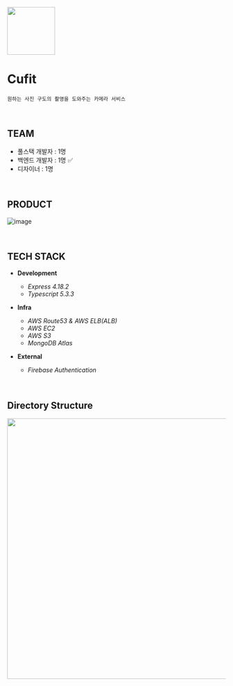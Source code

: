 <p align="left"><img src="https://github.com/user-attachments/assets/f956b90b-99c7-4e98-9107-cb7c1d3f812c" height=110></p>

# Cufit
```
원하는 사진 구도의 촬영을 도와주는 카메라 서비스
```

<br>

## TEAM
- 풀스택 개발자 : 1명
- 백엔드 개발자 : 1명  ✅
- 디자이너 : 1명

<br>

## PRODUCT
![image](https://github.com/user-attachments/assets/df1548f7-8235-411f-9ec4-4d5975b7d305)

<br>

## TECH STACK
- **Development**
  - *Express 4.18.2*
  - *Typescript 5.3.3*

- **Infra**
  - *AWS Route53 & AWS ELB(ALB)*
  - *AWS EC2*
  - *AWS S3*
  - *MongoDB Atlas*

- **External**
  - *Firebase Authentication*

<br>

## Directory Structure
<img src="https://github.com/user-attachments/assets/e67a7556-c1bf-444a-ab6b-0141d6b81bbb" width="600"/>
